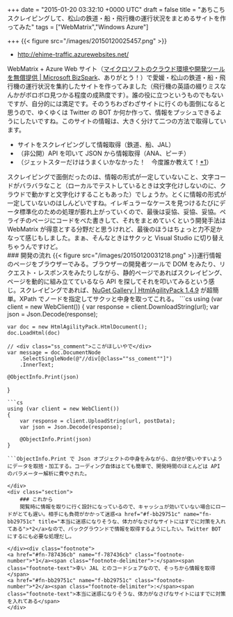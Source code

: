 
+++
date = "2015-01-20 03:32:10 +0000 UTC"
draft = false
title = "あちこちスクレイピングして、松山の鉄道・船・飛行機の運行状況をまとめるサイトを作ってみた"
tags = ["WebMatrix","Windows Azure"]

+++
{{< figure src="/images/20150120025457.png"  >}}<br/>


<ul>
<li><a href="http://ehime-traffic.azurewebsites.net/">http://ehime-traffic.azurewebsites.net/</a></li>
</ul>WebMatrix + Azure Web サイト（<a href="http://www.microsoft.com/ja-jp/mic/bizspark/">マイクロソフトのクラウド環境や開発ツールを無償提供 | Microsoft BizSpark</a>、ありがとう！）で愛媛・松山の鉄道・船・飛行機の運行状況を集約したサイトを作ってみました（飛行機の英語の綴りミスなんかがボロボロ見つかる程度の成熟度です）。誰の役に立つというものでもないですが、自分的には満足です。そのうちわざわざサイトに行くのも面倒になると思うので、ゆくゆくは Twitter の BOT か何か作って、情報をプッシュできるようにしたいですね。このサイトの情報は、大きく分けて二つの方法で取得しています。

<ul>
<li>サイトをスクレイピングして情報取得（鉄道、船、JAL）</li>
<li>（非公開）API を叩いて JSON から情報取得（ANA、ピーチ）</li>
<li>（ジェットスターだけはうまくいかなかった！　今度誰か教えて！<a href="#f-787436cb" name="fn-787436cb" title="幸い JAL とのコードシェアなので、そっちから情報を取得">*1</a>）</li>
</ul>スクレイピングで面倒だったのは、情報の形式が一定していないこと、文字コードがバラバラなこと（ローカルでテストしているときは文字化けしないのに、クラウドで動かすと文字化けすることもあった）でしょうか。とくに情報の形式が一定していないのはしんどいですね。イレギュラーなケースを見つけるたびにデータ標準化のための処理が膨れ上がっていくので、最後は妥協、妥協、妥協。ペライチのページにコードをべた書きして、それをまとめていくという開発手法は WebMatrix が得意とする分野だと思うけれど、最後のほうはちょっと力不足かなって感じもしました。まぁ、そんなときはサクッと Visual Studio に切り替えちゃうんですけど。

<div class="section">
    ### 開発の流れ
    {{< figure src="/images/20150120031218.png"  >}}運行情報のページをブラウザーでみる。ブラウザーの開発者ツールで DOM をみたり、リクエスト・レスポンスをみたりしながら、静的ページであればスクレイピング、ページを動的に組み立てているなら API を探してそれを叩いてみるという感じ。スクレイピングであれば、<a href="https://www.nuget.org/packages/HtmlAgilityPack">NuGet Gallery | HtmlAgilityPack 1.4.9</a> が超簡単。XPath でノードを指定してサクッと中身を取ってこれる。
```cs
using (var client = new WebClient())
{
    var response = client.DownloadString(url);
    var json = Json.Decode(response);

    var doc = new HtmlAgilityPack.HtmlDocument();
    doc.LoadHtml(doc)

    // <div class="ss_comment">ここがほしいやで</div>
    var message = doc.DocumentNode
        .SelectSingleNode(@"//div[@class=""ss_coment""]")
        .InnerText;

    @ObjectInfo.Print(json)
}

```これが使えないならば、正規表現で頑張ることになるのかな。今回はそこまでしなければならないケースはなかった。非公開 API があるのならば、JSON Helper が便利。Chrome の場合、開発者ツールの［Network］タブでリクエスト・レスポンスをみると、内部 API らしきものが見るかる。今回見つけたなかでは、ANA が出発・到着空港の天気までとれる重量級。一方、ピーチは割と扱いやすい感じ（ASP.NET っぽかった）。
```cs
using (var client = new WebClient())
{
    var response = client.UploadString(url, postData);
    var json = Json.Decode(response);

    @ObjectInfo.Print(json)
}

```ObjectInfo.Print で Json オプジェクトの中身をみながら、自分が使いやすいようにデータを取捨・加工する。コーディング自体はとても簡単で、開発時間のほとんどは API のパラメーター解析に費やされた。

</div>
<div class="section">
    ### これから
    閲覧時に情報を取りに行く設計になっているので、キャッシュが効いていない場合にロードがとても遅い。相手にも負荷がかかって迷惑<a href="#f-bb29751c" name="fn-bb29751c" title="本当に迷惑になりそうな、体力がなさげなサイトにはすでに対策を入れてある">*2</a>なので、バックグラウンドで情報を取得するようにしたい。Twitter BOT にするにも必要な処理だし。

</div><div class="footnote">
<a href="#fn-787436cb" name="f-787436cb" class="footnote-number">*1</a><span class="footnote-delimiter">:</span><span class="footnote-text">幸い JAL とのコードシェアなので、そっちから情報を取得</span>
<a href="#fn-bb29751c" name="f-bb29751c" class="footnote-number">*2</a><span class="footnote-delimiter">:</span><span class="footnote-text">本当に迷惑になりそうな、体力がなさげなサイトにはすでに対策を入れてある</span>
</div>


